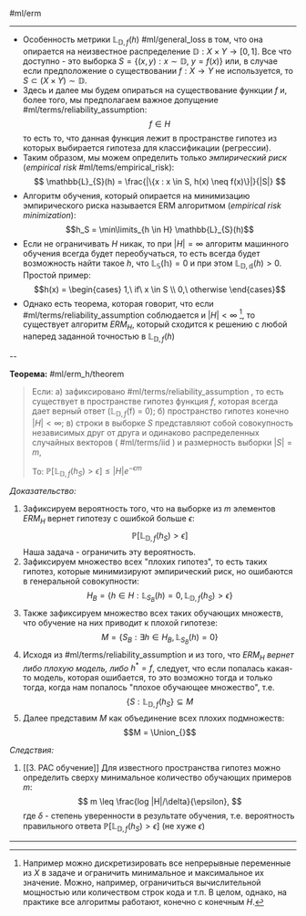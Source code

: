 #ml/erm

---

* Особенность метрики $\mathbb{L}_{\mathbb{D}, f}(h)$ #ml/general_loss в том, что она опирается на неизвестное распределение $\mathbb{D}: X \times Y \rightarrow [0, 1]$. Все что доступно - это выборка $S = \{(x, y): x \sim \mathbb{D},\ y = f(x)\}$ или, в случае если предположение о существовании $f: X \rightarrow Y$ не используется, то $S \subset (X \times Y) \sim \mathbb{D}$. 
* Здесь и далее мы будем опираться на существование функции $f$  и, более того, мы предполагаем важное допущение #ml/terms/reliability_assumption:
$$f \in H$$
	то есть то, что данная функция лежит в пространстве гипотез из которых выбирается гипотеза для классификации (регрессии).
* Таким образом, мы можем определить только *эмпирический риск* (*empirical risk* #ml/tems/empirical_risk):
$$ \mathbb{L}_{S}(h) = \frac{|\{x : x \in S, h(x) \neq f(x)\}|}{|S|} $$
* Алгоритм обучения, который опирается на минимизацию эмпирического риска называется ERM алгоритмом (*empirical risk minimization*):
$$h_S = \min\limits_{h \in H} \mathbb{L}_{S}(h)$$
* Если не ограничивать $H$ никак, то при $|H| = \infty$ алгоритм машинного обучения всегда будет переобучаться, то есть всегда будет возможность найти такое $h$, что $\mathbb{L_{S}(h)} = 0$ и при этом $\mathbb{L_{\mathbb{D},d}}(h) > 0$. Простой пример:
$$h(x) = \begin{cases}
	1,\ if\ x \in S \\
	0,\ otherwise
\end{cases}$$
* Однако есть теорема, которая говорит, что если #ml/terms/reliability_assumption соблюдается и $|H| < \infty$ [^1], то существует алгоритм $ERM_H$, который сходится к решению с любой наперед заданной точностью в $\mathbb{L}_{\mathbb{D},f}(h)$

--

**Теорема:** #ml/erm_h/theorem
> Если:
>	а) зафиксировано #ml/terms/reliability_assumption , то есть существует в пространстве гипотез функция $f$, которая всегда дает верный ответ ($\mathbb{L}_{\mathbb{D},f}$(f) = 0);
>	б) пространство гипотез конечно $|H| < \infty$;
>	в) строки в выборке $S$ представляют собой совокупность независимых друг от друга и одинаково распределенных случайных векторов ( #ml/terms/iid ) и размерность выборки $|S| = m$,
>
>То:
>	$\mathbb{P}\left[ \mathbb{L}_{\mathbb{D},f}(h_{S}) > \epsilon \right] \leq |H|e^{-\epsilon m}$

*Доказательство:*
1. Зафиксируем вероятность того, что на выборке из $m$ элементов $ERM_H$ вернет гипотезу с ошибкой больше $\epsilon$:
$$ \mathbb{P}\left[ \mathbb{L}_{\mathbb{D},f}(h_{S}) > \epsilon \right] $$
Наша задача - ограничить эту вероятность.
2. Зафиксируем множество всех "плохих гипотез", то есть таких гипотез, которые минимизируют эмпирический риск, но ошибаются в генеральной совокупности:
$$ H_B = \{h \in H: \mathbb{L}_{S_B}(h) = 0, \mathbb{L}_{\mathbb{D},f}(h_{S}) > \epsilon\} $$
3. Также зафиксируем множество всех таких обучающих множеств, что обучение на них приводит к плохой гипотезе:
$$ M = \{S_B : \exists h \in H_B, \mathbb{L}_{S_B}(h) = 0\} $$
4. Исходя из #ml/terms/reliability_assumption и из того, что $ERM_H$ *вернет либо плохую модель, либо* $h^{*} = f$, следует, что если попалась какая-то модель, которая ошибается, то это возможно тогда и только тогда, когда нам попалось "плохое обучающее множество", т.е.
$$ \{S : \mathbb{L}_{\mathbb{D},f}(h_{S}\} \subseteq M $$
5. Далее представим $M$ как объединение всех плохих подмножеств:
$$M = \Union_{}$$

*Следствия:*
1. [[3. PAC обучение]] Для известного пространства гипотез можно определить сверху минимальное количество обучающих примеров $m$:
$$ m \leq \frac{log |H|/\delta}{\epsilon}, $$
где $\delta$ - степень уверенности в результате обучения, т.е. вероятность правильного ответа $\mathbb{P}\left[ \mathbb{L}_{\mathbb{D},f}(h_{S}) > \epsilon \right]$ (не хуже $\epsilon$)

---

[^1]: Например можно дискретизировать все непрерывные переменные из $X$ в задаче и ограничить минимальное и максимальное их значение. Можно, например, ограничиться вычислительной мощностью или количеством строк кода и т.п. В целом, однако, на практике все алгоритмы работают, конечно с конечным $H$.